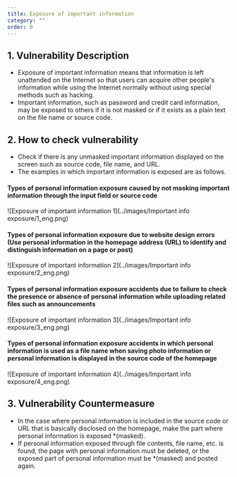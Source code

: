 ```yaml
---
title: Exposure of important information
category: ""
order: 0
---
```


## 1. Vulnerability Description
* Exposure of important information means that information is left unattended on the Internet so that users can acquire other people's information while using the Internet normally without using special methods such as hacking.
* Important information, such as password and credit card information, may be exposed to others if it is not masked or if it exists as a plain text on the file name or source code.


## 2. How to check vulnerability
* Check if there is any unmasked important information displayed on the screen such as source code, file name, and URL.
* The examples in which important information is exposed are as follows.

#### Types of personal information exposure caused by not masking important information through the input field or source code
![Exposure of important information 1](../images/Important info exposure/1_eng.png)

#### Types of personal information exposure due to website design errors (Use personal information in the homepage address (URL) to identify and distinguish information on a page or post)
![Exposure of important information 2](../images/Important info exposure/2_eng.png)

#### Types of personal information exposure accidents due to failure to check the presence or absence of personal information while uploading related files such as announcements
![Exposure of important information 3](../images/Important info exposure/3_eng.png)

#### Types of personal information exposure accidents in which personal information is used as a file name when saving photo information or personal information is displayed in the source code of the homepage
![Exposure of important information 4](../images/Important info exposure/4_eng.png)


## 3. Vulnerability Countermeasure
* In the case where personal information is included in the source code or URL that is basically disclosed on the homepage, make the part where personal information is exposed *(masked).
* If personal information exposed through file contents, file name, etc. is found, the page with personal information must be deleted, or the exposed part of personal information must be *(masked) and posted again.

